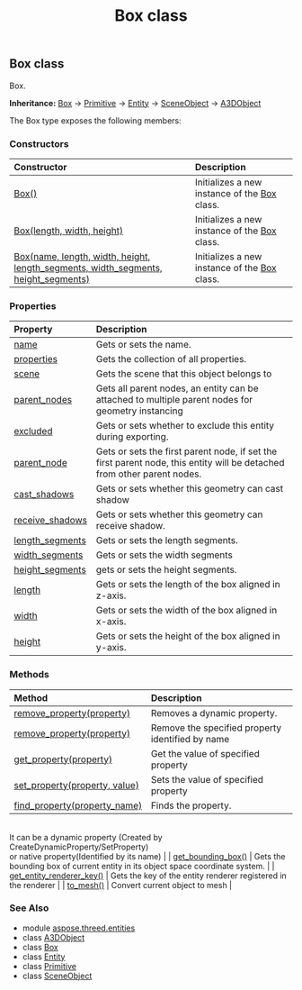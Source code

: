 ﻿---
title: Box class
second_title: Aspose.3D for Python via .NET API References
description: 
type: docs
weight: 10
url: /python-net/aspose.threed.entities/box/
is_root: false
---

## Box class

Box.



**Inheritance:** [Box](/3d/python-net/aspose.threed.entities/box) → 
[Primitive](/3d/python-net/aspose.threed.entities/primitive) → 
[Entity](/3d/python-net/aspose.threed/entity) → 
[SceneObject](/3d/python-net/aspose.threed/sceneobject) → 
[A3DObject](/3d/python-net/aspose.threed/a3dobject)



The Box type exposes the following members:

### Constructors
| Constructor | Description |
| :- | :- |
| [Box()](/3d/python-net/aspose.threed.entities/box/__init__/#) | Initializes a new instance of the [Box](/3d/python-net/aspose.threed.entities/box) class. |
| [Box(length, width, height)](/3d/python-net/aspose.threed.entities/box/__init__/#float-float-float) | Initializes a new instance of the [Box](/3d/python-net/aspose.threed.entities/box) class. |
| [Box(name, length, width, height, length_segments, width_segments, height_segments)](/3d/python-net/aspose.threed.entities/box/__init__/#str-float-float-float-int-int-int) | Initializes a new instance of the [Box](/3d/python-net/aspose.threed.entities/box) class. |


### Properties
| Property | Description |
| :- | :- |
| [name](/3d/python-net/aspose.threed.entities/box/name) | Gets or sets the name. |
| [properties](/3d/python-net/aspose.threed.entities/box/properties) | Gets the collection of all properties. |
| [scene](/3d/python-net/aspose.threed.entities/box/scene) | Gets the scene that this object belongs to |
| [parent_nodes](/3d/python-net/aspose.threed.entities/box/parent_nodes) | Gets all parent nodes, an entity can be attached to multiple parent nodes for geometry instancing |
| [excluded](/3d/python-net/aspose.threed.entities/box/excluded) | Gets or sets whether to exclude this entity during exporting. |
| [parent_node](/3d/python-net/aspose.threed.entities/box/parent_node) | Gets or sets the first parent node, if set the first parent node, this entity will be detached from other parent nodes. |
| [cast_shadows](/3d/python-net/aspose.threed.entities/box/cast_shadows) | Gets or sets whether this geometry can cast shadow |
| [receive_shadows](/3d/python-net/aspose.threed.entities/box/receive_shadows) | Gets or sets whether this geometry can receive shadow. |
| [length_segments](/3d/python-net/aspose.threed.entities/box/length_segments) | Gets or sets the length segments. |
| [width_segments](/3d/python-net/aspose.threed.entities/box/width_segments) | Gets or sets the width segments |
| [height_segments](/3d/python-net/aspose.threed.entities/box/height_segments) | gets or sets the height segments. |
| [length](/3d/python-net/aspose.threed.entities/box/length) | Gets or sets the length of the box aligned in z-axis. |
| [width](/3d/python-net/aspose.threed.entities/box/width) | Gets or sets the width of the box aligned in x-axis. |
| [height](/3d/python-net/aspose.threed.entities/box/height) | Gets or sets the height of the box aligned in y-axis. |


### Methods
| Method | Description |
| :- | :- |
| [remove_property(property)](/3d/python-net/aspose.threed.entities/box/remove_property/#Property) | Removes a dynamic property. |
| [remove_property(property)](/3d/python-net/aspose.threed.entities/box/remove_property/#str) | Remove the specified property identified by name |
| [get_property(property)](/3d/python-net/aspose.threed.entities/box/get_property/#str) | Get the value of specified property |
| [set_property(property, value)](/3d/python-net/aspose.threed.entities/box/set_property/#str-any) | Sets the value of specified property |
| [find_property(property_name)](/3d/python-net/aspose.threed.entities/box/find_property/#str) | Finds the property.<br/>It can be a dynamic property (Created by CreateDynamicProperty/SetProperty) <br/>or native property(Identified by its name) |
| [get_bounding_box()](/3d/python-net/aspose.threed.entities/box/get_bounding_box/#) | Gets the bounding box of current entity in its object space coordinate system. |
| [get_entity_renderer_key()](/3d/python-net/aspose.threed.entities/box/get_entity_renderer_key/#) | Gets the key of the entity renderer registered in the renderer |
| [to_mesh()](/3d/python-net/aspose.threed.entities/box/to_mesh/#) | Convert current object to mesh |



### See Also
* module [aspose.threed.entities](..)
* class [A3DObject](/3d/python-net/aspose.threed/a3dobject)
* class [Box](/3d/python-net/aspose.threed.entities/box)
* class [Entity](/3d/python-net/aspose.threed/entity)
* class [Primitive](/3d/python-net/aspose.threed.entities/primitive)
* class [SceneObject](/3d/python-net/aspose.threed/sceneobject)
